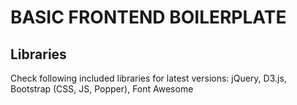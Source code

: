 # BASIC FRONTEND BOILERPLATE

## Libraries
Check following included libraries for latest versions: jQuery, D3.js, Bootstrap (CSS, JS, Popper), Font Awesome 

